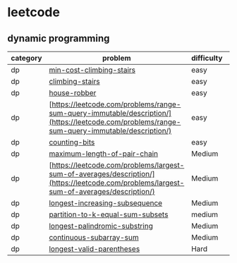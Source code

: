 # leetcode 

## dynamic programming
| category  | problem | difficulty | like | 
| ------------- | ------------- | ------------- | ---------|
|dp|[min-cost-climbing-stairs](https://leetcode.com/problems/min-cost-climbing-stairs/description/)|easy|  
|dp|[climbing-stairs](https://leetcode.com/problems/climbing-stairs/description/)|easy|
|dp|[house-robber](https://leetcode.com/problems/house-robber/description/)|easy|
|dp|[https://leetcode.com/problems/range-sum-query-immutable/description/](https://leetcode.com/problems/range-sum-query-immutable/description/)|easy|
|dp|[counting-bits](https://leetcode.com/problems/counting-bits/description/)|easy|
|dp|[maximum-length-of-pair-chain](https://leetcode.com/problems/maximum-length-of-pair-chain/description/)|Medium|
|dp|[https://leetcode.com/problems/largest-sum-of-averages/description/](https://leetcode.com/problems/largest-sum-of-averages/description/)|Medium|
|dp|[longest-increasing-subsequence](https://leetcode.com/problems/longest-increasing-subsequence/description/)|Medium|
|dp|[partition-to-k-equal-sum-subsets](https://leetcode.com/problems/partition-to-k-equal-sum-subsets/description/)|medium|
|dp|[longest-palindromic-substring](https://leetcode.com/problems/longest-palindromic-substring/description/)|Medium|
|dp|[continuous-subarray-sum](https://leetcode.com/problems/continuous-subarray-sum/description/)|Medium|
|dp|[longest-valid-parentheses](https://leetcode.com/problems/longest-valid-parentheses/description/)|Hard|